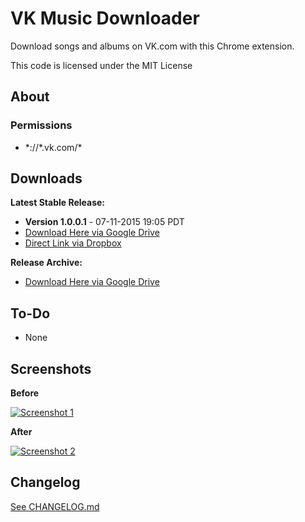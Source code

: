 # VK Music Downloader #

Download songs and albums on VK.com with this Chrome extension.

This code is licensed under the MIT License

## About

### Permissions
 - \*://\*.vk.com/\*

## Downloads


**Latest Stable Release:**

 - **Version 1.0.0.1** - 07-11-2015 19:05 PDT
 - [Download Here via Google Drive][Dld_Latest_GD]
 - [Direct Link via Dropbox][Dld_Latest_DB]

**Release Archive:**

 - [Download Here via Google Drive][Dld_Archive]

## To-Do
 * None


## Screenshots

**Before**

[![Screenshot 1](http://i.imgur.com/7o8ZZ2C.png)](http://i.imgur.com/7o8ZZ2C.png)

**After**

[![Screenshot 2](http://i.imgur.com/RZTfvNh.png)](http://i.imgur.com/RZTfvNh.png)

## Changelog
[See CHANGELOG.md][CLog.md]


  [Dld_Latest_GD]: https://goo.gl/Mh0j5o
  [Dld_Latest_DB]: https://dl.dropboxusercontent.com/u/14210090/VK%20Music%20Downloader/VK_Music_Downloader_v1.0.0.1.crx
  [Dld_Archive]: http://goo.gl/xzj9BJ
  
  [CLog.md]: https://github.com/Wassup789/VK-Music-Downloader/blob/master/CHANGELOG.md
